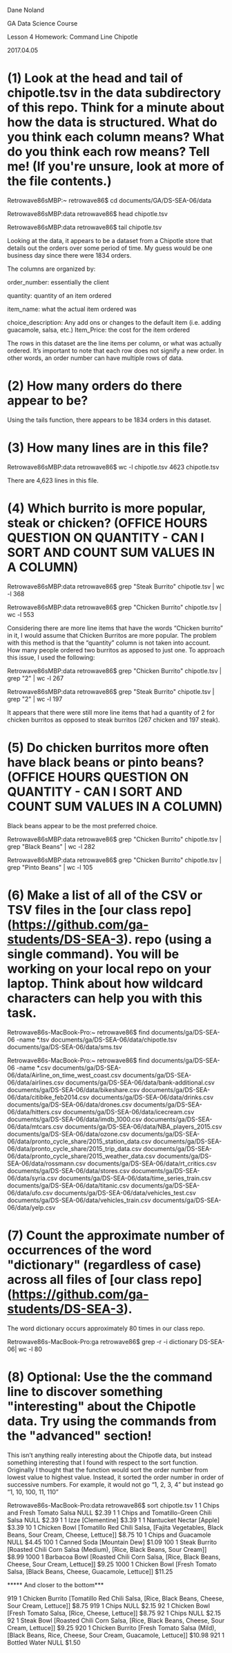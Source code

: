 Dane Noland

GA Data Science Course

Lesson 4 Homework: Command Line Chipotle

2017.04.05

# (1) Look at the head and tail of chipotle.tsv in the data subdirectory of this repo. Think for a minute about how the data is structured. What do you think each column means? What do you think each row means? Tell me! (If you're unsure, look at more of the file contents.)

Retrowave86sMBP:~ retrowave86$ cd documents/GA/DS-SEA-06/data

Retrowave86sMBP:data retrowave86$ head chipotle.tsv

Retrowave86sMBP:data retrowave86$ tail chipotle.tsv

Looking at the data, it appears to be a dataset from a Chipotle store that details out the orders over some period of time.  My guess would be one business day since there were 1834 orders.  

The columns are organized by:

order_number: essentially the client

quantity: quantity of an item ordered

item_name: what the actual item ordered was

choice_description: Any add ons or changes to the default item (i.e. adding guacamole, salsa, etc.)
Item_Price: the cost for the item ordered


The rows in this dataset are the line items per column, or what was actually ordered.  It’s important to note that each row does not signify a new order.  In other words, an order number can have multiple rows of data.

# (2) How many orders do there appear to be?
Using the tails function, there appears to be 1834 orders in this dataset.

# (3) How many lines are in this file?

Retrowave86sMBP:data retrowave86$ wc -l chipotle.tsv
    4623 chipotle.tsv

There are 4,623 lines in this file.

# (4) Which burrito is more popular, steak or chicken? (OFFICE HOURS QUESTION ON QUANTITY - CAN I SORT AND COUNT SUM VALUES IN A COLUMN)

Retrowave86sMBP:data retrowave86$ grep "Steak Burrito" chipotle.tsv | wc -l
     368

Retrowave86sMBP:data retrowave86$ grep "Chicken Burrito" chipotle.tsv | wc -l
     553

Considering there are more line items that have the words “Chicken burrito” in it, I would assume that Chicken Burritos are more popular.  The problem with this method is that the “quantity” column is not taken into account. How many people ordered two burritos as apposed to just one.  To approach this issue, I used the following:

Retrowave86sMBP:data retrowave86$ grep "Chicken Burrito" chipotle.tsv | grep "2" | wc -l
     267

Retrowave86sMBP:data retrowave86$ grep "Steak Burrito" chipotle.tsv | grep "2" | wc -l
     197

It appears that there were still more line items that had a quantity of 2 for chicken burritos as opposed to steak burritos (267 chicken and 197 steak).

# (5) Do chicken burritos more often have black beans or pinto beans? (OFFICE HOURS QUESTION ON QUANTITY - CAN I SORT AND COUNT SUM VALUES IN A COLUMN)

Black beans appear to be the most preferred choice.

Retrowave86sMBP:data retrowave86$ grep "Chicken Burrito" chipotle.tsv | grep "Black Beans" | wc -l
     282

Retrowave86sMBP:data retrowave86$ grep "Chicken Burrito" chipotle.tsv | grep "Pinto Beans" | wc -l
     105

# (6) Make a list of all of the CSV or TSV files in the [our class repo] (https://github.com/ga-students/DS-SEA-3). repo (using a single command). You will be working on your local repo on your laptop. Think about how wildcard characters can help you with this task.

Retrowave86s-MacBook-Pro:~ retrowave86$ find documents/ga/DS-SEA-06 -name *.tsv
documents/ga/DS-SEA-06/data/chipotle.tsv
documents/ga/DS-SEA-06/data/sms.tsv

Retrowave86s-MacBook-Pro:~ retrowave86$ find documents/ga/DS-SEA-06 -name *.csv
documents/ga/DS-SEA-06/data/Airline_on_time_west_coast.csv
documents/ga/DS-SEA-06/data/airlines.csv
documents/ga/DS-SEA-06/data/bank-additional.csv
documents/ga/DS-SEA-06/data/bikeshare.csv
documents/ga/DS-SEA-06/data/citibike_feb2014.csv
documents/ga/DS-SEA-06/data/drinks.csv
documents/ga/DS-SEA-06/data/drones.csv
documents/ga/DS-SEA-06/data/hitters.csv
documents/ga/DS-SEA-06/data/icecream.csv
documents/ga/DS-SEA-06/data/imdb_1000.csv
documents/ga/DS-SEA-06/data/mtcars.csv
documents/ga/DS-SEA-06/data/NBA_players_2015.csv
documents/ga/DS-SEA-06/data/ozone.csv
documents/ga/DS-SEA-06/data/pronto_cycle_share/2015_station_data.csv
documents/ga/DS-SEA-06/data/pronto_cycle_share/2015_trip_data.csv
documents/ga/DS-SEA-06/data/pronto_cycle_share/2015_weather_data.csv
documents/ga/DS-SEA-06/data/rossmann.csv
documents/ga/DS-SEA-06/data/rt_critics.csv
documents/ga/DS-SEA-06/data/stores.csv
documents/ga/DS-SEA-06/data/syria.csv
documents/ga/DS-SEA-06/data/time_series_train.csv
documents/ga/DS-SEA-06/data/titanic.csv
documents/ga/DS-SEA-06/data/ufo.csv
documents/ga/DS-SEA-06/data/vehicles_test.csv
documents/ga/DS-SEA-06/data/vehicles_train.csv
documents/ga/DS-SEA-06/data/yelp.csv

# (7) Count the approximate number of occurrences of the word "dictionary" (regardless of case) across all files of [our class repo] (https://github.com/ga-students/DS-SEA-3).

The word dictionary occurs approximately 80 times in our class repo.

Retrowave86s-MacBook-Pro:ga retrowave86$ grep -r -i dictionary DS-SEA-06| wc -l
      80


# (8) Optional: Use the the command line to discover something "interesting" about the Chipotle data. Try using the commands from the "advanced" section!

This isn’t anything really interesting about the Chipotle data, but instead something interesting that I found with respect to the sort function.  Originally I thought that the function would sort the order number from lowest value to highest value.  Instead, it sorted the order number in order of successive numbers.  For example, it would not go “1, 2, 3, 4” but instead go “1, 10, 100, 11, 110”

Retrowave86s-MacBook-Pro:data retrowave86$ sort chipotle.tsv
1	1	Chips and Fresh Tomato Salsa	NULL	$2.39 
1	1	Chips and Tomatillo-Green Chili Salsa	NULL	$2.39 
1	1	Izze	[Clementine]	$3.39 
1	1	Nantucket Nectar	[Apple]	$3.39 
10	1	Chicken Bowl	[Tomatillo Red Chili Salsa, [Fajita Vegetables, Black Beans, Sour Cream, Cheese, Lettuce]]	$8.75 
10	1	Chips and Guacamole	NULL	$4.45 
100	1	Canned Soda	[Mountain Dew]	$1.09 
100	1	Steak Burrito	[Roasted Chili Corn Salsa (Medium), [Rice, Black Beans, Sour Cream]]	$8.99 
1000	1	Barbacoa Bowl	[Roasted Chili Corn Salsa, [Rice, Black Beans, Cheese, Sour Cream, Lettuce]]	$9.25 
1000	1	Chicken Bowl	[Fresh Tomato Salsa, [Black Beans, Cheese, Guacamole, Lettuce]]	$11.25 

***** And closer to the bottom***

919	1	Chicken Burrito	[Tomatillo Red Chili Salsa, [Rice, Black Beans, Cheese, Sour Cream, Lettuce]]	$8.75 
919	1	Chips	NULL	$2.15 
92	1	Chicken Bowl	[Fresh Tomato Salsa, [Rice, Cheese, Lettuce]]	$8.75 
92	1	Chips	NULL	$2.15 
92	1	Steak Bowl	[Roasted Chili Corn Salsa, [Rice, Black Beans, Cheese, Sour Cream, Lettuce]]	$9.25 
920	1	Chicken Burrito	[Fresh Tomato Salsa (Mild), [Black Beans, Rice, Cheese, Sour Cream, Guacamole, Lettuce]]	$10.98 
921	1	Bottled Water	NULL	$1.50 
